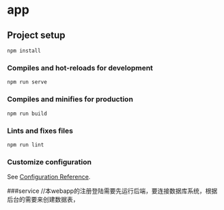 # app

## Project setup
```
npm install
```

### Compiles and hot-reloads for development
```
npm run serve
```

### Compiles and minifies for production
```
npm run build
```

### Lints and fixes files
```
npm run lint
```

### Customize configuration
See [Configuration Reference](https://cli.vuejs.org/config/).

###service
//本webapp的注册登陆需要先运行后端，要连接数据库系统，根据后台的需要来创建数据表，